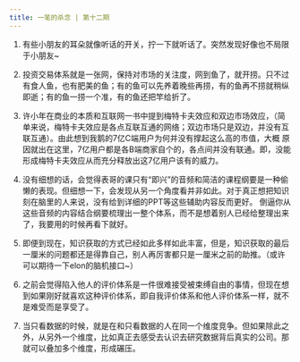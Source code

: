 ```yaml
---
title: 一笔的杀念 | 第十二期
---
```


1. 有些小朋友的耳朵就像听话的开关，拧一下就听话了。突然发现好像也不局限于小朋友~

2. 投资交易体系就是一张网，保持对市场的关注度，网到鱼了，就开捞。只不过有食人鱼，也有肥美的鱼；有的鱼可以先养着晚些再捞，有的鱼再不捞就稍纵即逝；有的鱼一捞一个准，有的鱼还把竿给折了。

3. 许小年在商业的本质和互联网一书中提到梅特卡夫效应和双边市场效应，（简单来说，梅特卡夫效应是各点互联互通的网络；双边市场只是双边，并没有互联互通）。由此想到我鹅的7亿C端用户为何并没有撑起这么高的市值，大概
原因就出在这里，7亿用户都是各B端商家自个的，各点间并没有联通。即，没能形成梅特卡夫效应从而充分释放出这7亿用户该有的威力。

4. 没有细想的话，会觉得表哥的课只有“即兴”的音频和简洁的课程纲要是一种偷懒的表现。但细想一下，会发现从另一个角度看并非如此。对于真正想把知识刻在脑里的人来说，没有给到详细的PPT等这些辅助内容反而更好。
   倒逼你从这些音频的内容结合纲要梳理出一整个体系，而不是想着别人已经给整理出来了，我要用的时候再看下就好。
   
5. 即便到现在，知识获取的方式已经如此多样如此丰富，但是，知识获取的最后一厘米的问题都还是得靠自己，别人再厉害都只是一厘米之前的助推。（或许可以期待一下elon的脑机接口~）

6. 之前会觉得陷入他人的评价体系是一件很难接受被束缚自由的事情，但现在想到如果刚好就喜欢这种评价体系，即自我评价体系和他人评价体系一样，就不是难受而是享受了。

7. 当只看数据的时候，就是在和只看数据的人在同一个维度竞争。但如果除此之外，从另外一个维度，比如真正去感受去认识去研究数据背后真实的公司。那就可以叠加多个维度，形成碾压。

<CommonFooter-ForIdea></CommonFooter-ForIdea>